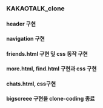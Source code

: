 ### KAKAOTALK_clone

#### header 구현

#### navigation 구현

#### friends.html 구현 밒 css 동작 구현

#### more.html, find.html 구현과 css 구현

#### chats.html, css구현

#### bigscreee 구현을 clone-coding 종료
